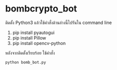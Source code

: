 # bombcrypto_bot

ติดตั้ง Python3 แล้วใช้คำสั่งด้านล่างนี้ไปรันใน command line
1. pip install pyautogui
2. pip install Pillow
3. pip install opencv-python

หลังจากติดตั้งเรียบร้อย
ใช้คำสั่ง

```
python bomb_bot.py
```
